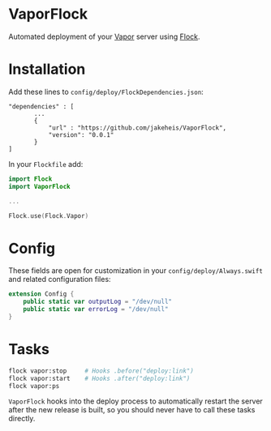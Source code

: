 # VaporFlock

Automated deployment of your [Vapor](https://github.com/vapor/vapor) server using [Flock](https://github.com/jakeheis/Flock).

# Installation
Add these lines to `config/deploy/FlockDependencies.json`:
```
"dependencies" : [
       ...
       {
           "url" : "https://github.com/jakeheis/VaporFlock",
           "version": "0.0.1"
       }
]
```
In your `Flockfile` add:
```swift
import Flock
import VaporFlock

...

Flock.use(Flock.Vapor)
```
# Config
These fields are open for customization in your `config/deploy/Always.swift` and related configuration files:
```swift
extension Config {
    public static var outputLog = "/dev/null"
    public static var errorLog = "/dev/null"
}
```
# Tasks
```bash
flock vapor:stop     # Hooks .before("deploy:link")
flock vapor:start    # Hooks .after("deploy:link")
flock vapor:ps
```
`VaporFlock` hooks into the deploy process to automatically restart the server after the new release is built, so you should never have to call these tasks directly.
